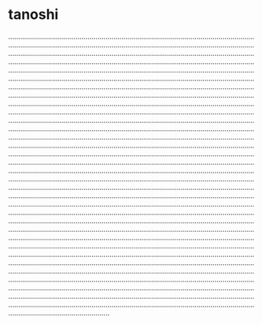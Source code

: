 # tanoshi

...............................................................................................................................................................................................................................................................................................................................................................................................................................................................................................................................................................................................................................................................................................................................................................................................................................................................................................................................................................................................................................................................................................................................................................................................................................................................................................................................................................................................................................................................................................................................................................................................................................................................................................................................................................................................................................................................................................................................................................................................................................................................................................................................................................................................................................................................................................................................................................................................................................................................................................................................................................................................................................................................................................................................................................................................................................................................................................................................................................................................................................................................................................................................................................................................................................................................................................................................................................................................................................................................................................................................................................................................................................................................................................................................................................................................................................................................................................................................................................................................................................................................................................................................................................................................................................................................................................................